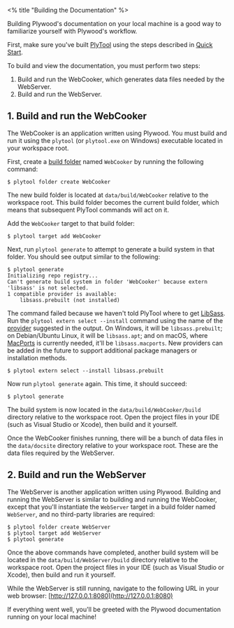 <% title "Building the Documentation" %>

Building Plywood's documentation on your local machine is a good way to familiarize yourself with Plywood's workflow.

First, make sure you've built [PlyTool](PlyTool) using the steps described in [Quick Start](QuickStart).

To build and view the documentation, you must perform two steps:

1. Build and run the WebCooker, which generates data files needed by the WebServer.
2. Build and run the WebServer.

## 1. Build and run the WebCooker

The WebCooker is an application written using Plywood. You must build and run it using the `plytool` (or `plytool.exe` on Windows) executable located in your workspace root.

First, create a [build folder](KeyConcepts#build-folders) named `WebCooker` by running the following command:

    $ plytool folder create WebCooker

The new build folder is located at `data/build/WebCooker` relative to the workspace root. This build folder becomes the current build folder, which means that subsequent PlyTool commands will act on it.

Add the `WebCooker` target to that build folder:

    $ plytool target add WebCooker

Next, run `plytool generate` to attempt to generate a build system in that folder. You should see output similar to the following:

    $ plytool generate
    Initializing repo registry...
    Can't generate build system in folder 'WebCooker' because extern 'libsass' is not selected.
    1 compatible provider is available:
        libsass.prebuilt (not installed)

The command failed because we haven't told PlyTool where to get [LibSass](https://sass-lang.com/libsass). Run the `plytool extern select --install` command using the name of the [provider](KeyConcepts#extern-providers) suggested in the output. On Windows, it will be `libsass.prebuilt`; on Debian/Ubuntu Linux, it will be `libsass.apt`; and on macOS, where [MacPorts](https://www.macports.org/) is currently needed, it'll be `libsass.macports`. New providers can be added in the future to support additional package managers or installation methods.

    $ plytool extern select --install libsass.prebuilt

Now run `plytool generate` again. This time, it should succeed:

    $ plytool generate

The build system is now located in the `data/build/WebCooker/build` directory relative to the workspace root. Open the project files in your IDE (such as Visual Studio or Xcode), then build and it yourself.

Once the WebCooker finishes running, there will be a bunch of data files in the `data/docsite` directory relative to your workspace root. These are the data files required by the WebServer.

## 2. Build and run the WebServer

The WebServer is another application written using Plywood. Building and running the WebServer is similar to building and running the WebCooker, except that you'll instantiate the `WebServer` target in a build folder named `WebServer`, and no third-party libraries are required:

    $ plytool folder create WebServer
    $ plytool target add WebServer
    $ plytool generate

Once the above commands have completed, another build system will be located in the `data/build/WebServer/build` directory relative to the workspace root. Open the project files in your IDE (such as Visual Studio or Xcode), then build and run it yourself.

While the WebServer is still running, navigate to the following URL in your web browser: [http://127.0.0.1:8080](http://127.0.0.1:8080)

If everything went well, you'll be greeted with the Plywood documentation running on your local machine!
